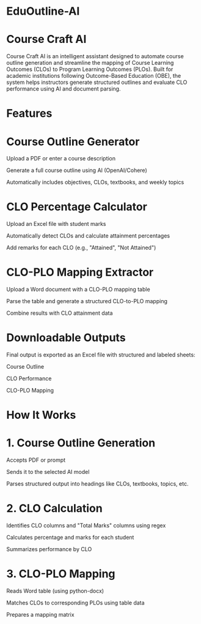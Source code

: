 # EduOutline-AI

# Course Craft AI
Course Craft AI is an intelligent assistant designed to automate course outline generation and streamline the mapping of Course Learning Outcomes (CLOs) to Program Learning Outcomes (PLOs). Built for academic institutions following Outcome-Based Education (OBE), the system helps instructors generate structured outlines and evaluate CLO performance using AI and document parsing.

# Features
# Course Outline Generator
Upload a PDF or enter a course description

Generate a full course outline using AI (OpenAI/Cohere)

Automatically includes objectives, CLOs, textbooks, and weekly topics

# CLO Percentage Calculator
Upload an Excel file with student marks

Automatically detect CLOs and calculate attainment percentages

Add remarks for each CLO (e.g., "Attained", "Not Attained")

# CLO-PLO Mapping Extractor
Upload a Word document with a CLO-PLO mapping table

Parse the table and generate a structured CLO-to-PLO mapping

Combine results with CLO attainment data

# Downloadable Outputs
Final output is exported as an Excel file with structured and labeled sheets:

Course Outline

CLO Performance

CLO-PLO Mapping

# How It Works
# 1. Course Outline Generation

Accepts PDF or prompt

Sends it to the selected AI model

Parses structured output into headings like CLOs, textbooks, topics, etc.

# 2. CLO Calculation

Identifies CLO columns and "Total Marks" columns using regex

Calculates percentage and marks for each student

Summarizes performance by CLO

# 3. CLO-PLO Mapping

Reads Word table (using python-docx)

Matches CLOs to corresponding PLOs using table data

Prepares a mapping matrix

